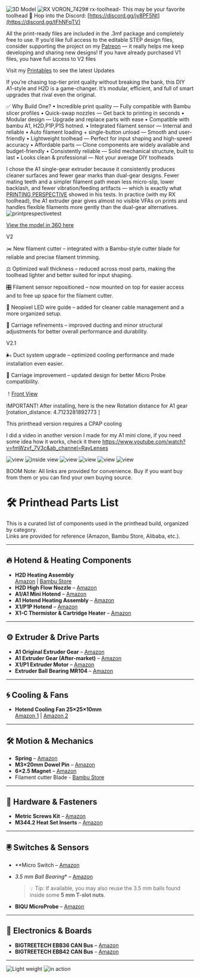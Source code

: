 ![3D Model](https://github.com/raidycv/rx-toolhead-/blob/main/Images-V2/IMG_1204.jpeg)
![RX VORON_7429](https://github.com/raidycv/rx-toolhead-/blob/main/Images-V2/RAI04208.jpg)# rx-toolhead-
This may be your favorite toolhead 
🔗 Hop into the Discord: [https://discord.gg/jy8PF5Nt](https://discord.gg/tFhNFqTV)

All the print-ready files are included in the .3mf package and completely free to use.
If you’d like full access to the editable STEP design files, consider supporting the project on my [Patreon](https://www.patreon.com/posts/rx-toolhead-v2-138345786?source=storefront) 
 — it really helps me keep developing and sharing new designs!
 If you have already purchased V1 files, you have full access to V2 files

Visit my [Printables]() to see the latest Updates

 If you’re chasing top-tier print quality without breaking the bank, this DIY A1-style and H2D is a game-changer. It’s modular, efficient, and full of smart upgrades that rival even the original.

✅ Why Build One?
   •    Incredible print quality — Fully compatible with Bambu slicer profiles
   •    Quick-swap nozzles — Get back to printing in seconds
   •    Modular design — Upgrade and replace parts with ease
   •    Compatible with bambu A1, H2D,P1P,P1S hotned.
   •    Integrated filament sensor — Internal and reliable
   •    Auto filament loading + single-button unload — Smooth and user-friendly
   •    Lightweight toolhead — Perfect for input shaping and high-speed accuracy
   •    Affordable parts — Clone components are widely available and budget-friendly
   •    Consistently reliable — Solid mechanical structure, built to last
   •    Looks clean & professional — Not your average DIY toolheads 

I chose the A1 single-gear extruder because it consistently produces cleaner surfaces and fewer gear marks than dual-gear designs. Fewer mating teeth and a simpler filament path mean less micro-slip, lower backlash, and fewer vibration/feeding artifacts — which is exactly what [PRINTING PERSPECTIVE](https://youtube.com/watch?v=z2X4dc7jg4E&si=Sjdnat-SiLD-ilHf&t=2m38s) showed in his tests. In practice (with my RX toolhead), the A1 extruder gear gives almost no visible VFAs on prints and handles flexible filaments more gently than the dual-gear alternatives.
![printprespectivetest](https://github.com/raidycv/rx-toolhead-/blob/main/Images-V2/Screenshot%202025-09-10%20at%2022.25.20.png)



[View the model in 360 here](https://app.shapr3d.com/v/iJa3VhrbIWwAqdaplw1yH)

V2

✂️ New filament cutter – integrated with a Bambu-style cutter blade for reliable and precise filament trimming.

⚖️ Optimized wall thickness – reduced across most parts, making the toolhead lighter and better suited for input shaping.

🎛️ Filament sensor repositioned – now mounted on top for easier access and to free up space for the filament cutter.

🌈 Neopixel LED wire guide – added for cleaner cable management and a more organized setup.

🔧 Carriage refinements – improved ducting and minor structural adjustments for better overall performance and durability.

V2.1

🌬️ Duct system upgrade – optimized cooling performance and made installation even easier.

🧩 Carriage improvement – updated design for better Micro Probe compatibility.

  
！[Front View]([URL_or_path_to_image](https://github.com/raidycv/rx-toolhead-/blob/main/Images/RX%20VORON_7429.jpeg))
 
 IMPORTANT!
 After installing, here is the new Rotation distance for A1 gear [rotation_distance: 4.7123281892773 ]

This printhead version requires a CPAP cooling 

  I did a video in another version I made for my A1 mini clone, if you need some idea how it works, check it there https://www.youtube.com/watch?v=fmWzvf_7V3c&ab_channel=RayLenses

![view](https://github.com/raidycv/rx-toolhead-/blob/main/Images-V2/exploded%20viewRX%20VORON%20exploded%20view_1209.PNG)
![inside view](https://github.com/raidycv/rx-toolhead-/blob/main/Images-V2/IMG_1175.PNG)
![view](https://github.com/raidycv/rx-toolhead-/blob/main/Images-V2/exploded%20viewRX%20(3)-9.JPG)
![view](https://github.com/raidycv/rx-toolhead-/blob/main/Images-V2/exploded%20viewRX%20(3)-8.JPG)
![view](https://github.com/raidycv/rx-toolhead-/blob/main/Images-V2/exploded%20viewRX%20(3)-10.JPG)
![view](https://github.com/raidycv/rx-toolhead-/blob/main/Images-V2/exploded%20viewRX%20(3)-9%202.JPG)




BOOM
Note: All links are provided for convenience. Buy if you want buy from them or you can find your own buying source.

# 🛠️ Printhead Parts List

This is a curated list of components used in the printhead build, organized by category.  
Links are provided for reference (Amazon, Bambu Store, Alibaba, etc.).

---

## 🔥 Hotend & Heating Components
- **H2D Heating Assembly**  
  [Amazon](https://amzn.to/3UKCEAi) | [Bambu Store](https://us.store.bambulab.com/products/hotend-heating-assembly-h2d?srsltid=AfmBOooj0L9xQ9jw24dGAphMQrmy2IqzifMXgK8Xp372rDe6id_dNbt7)
- **H2D High Flow Nozzle** – [Amazon](https://amzn.to/3UHH4b5)  
- **A1/A1 Mini Hotend** – [Amazon](https://amzn.to/3HgmjzI)  
- **A1 Hotend Heating Assembly** – [Amazon](https://amzn.to/4mCa6Wn)  
- **X1/P1P Hotend** – [Amazon](https://amzn.to/43OZ48K)  
- **X1-C Thermistor & Cartridge Heater** – [Amazon](https://amzn.to/4dXoVPz)  

---

## ⚙️ Extruder & Drive Parts
- **A1 Original Extruder Gear** – [Amazon](https://amzn.to/43DvLF5)  
- **A1 Extruder Gear (After-market)** – [Amazon](https://amzn.to/3HiRBGj)  
- **X1/P1 Extruder Motor** – [Amazon](https://amzn.to/3Z6UWyk)  
- **Extruder Ball Bearing MR104** – [Amazon](https://amzn.to/3Z6Cshv)  

---

## 🌀 Cooling & Fans
- **Hotend Cooling Fan 25×25×10mm**  
  [Amazon 1](https://amzn.to/4knDiiu) | [Amazon 2](https://amzn.to/4jAukNG)

---

## 🛠️ Motion & Mechanics
- **Spring** – [Amazon](https://amzn.to/3SreQjO)  
- **M3×20mm Dowel Pin** – [Amazon](https://amzn.to/4kFPafm)  
- **6×2.5 Magnet** – [Amazon](https://amzn.to/3Z9IBtg)
- Filament cutter Blade  -  [Bambu Store](https://us.store.bambulab.com/products/replacement-filament-cutter?srsltid=AfmBOoqo-i4g9oNISCM_atNLvwtLYxyT2jDOe55YK-oy97oBQSTqUSjc)

---

## 🔩 Hardware & Fasteners
- **Metric Screws Kit** – [Amazon](https://amzn.to/4kk8a3j)  
- **M3*4*4.2 Heat Set Inserts** – [Amazon](https://amzn.to/4kFgrOS)  


---

## 🖲️ Switches & Sensors
- **Micro Switch – [Amazon](https://amzn.to/3StHd0K)
- *3.5 mm Ball Bearing** – [Amazon](https://amzn.to/45RsvqI)  
  > 💡 Tip: If available, you may also reuse the 3.5 mm balls found inside some **5 mm T-slot nuts**.  

- **BIQU MicroProbe** – [Amazon](https://amzn.to/3Hi1GDk)  

---

## 🔌 Electronics & Boards
- **BIGTREETECH EBB36 CAN Bus** – [Amazon](https://amzn.to/3FsHxtS)  
- **BIGTREETECH EBB42 CAN Bus** – [Amazon](https://amzn.to/43OYGHk)  

---
![Light weight](https://github.com/raidycv/rx-toolhead-/blob/main/Images/IMG_1155.jpg)
![in action](https://github.com/raidycv/rx-toolhead-/blob/main/Images-V2/AnimatedGIF%207.GIF)

